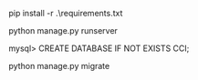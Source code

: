 pip install -r .\requirements.txt

python manage.py runserver


mysql> CREATE DATABASE IF NOT EXISTS CCI;


python manage.py migrate
